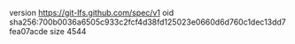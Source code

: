 version https://git-lfs.github.com/spec/v1
oid sha256:700b0036a6505c933c2fcf4d38fd125023e0660d6d760c1dec13dd7fea07acde
size 4544

